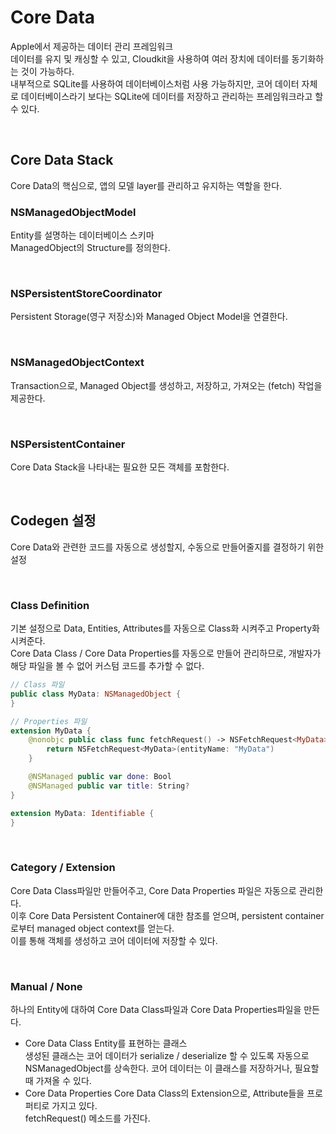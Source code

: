 # Core Data

Apple에서 제공하는 데이터 관리 프레임워크<br>
데이터를 유지 및 캐싱할 수 있고, Cloudkit을 사용하여 여러 장치에 데이터를 동기화하는 것이 가능하다.<br>
내부적으로 SQLite를 사용하여 데이터베이스처럼 사용 가능하지만, 코어 데이터 자체로 데이터베이스라기 보다는 SQLite에 데이터를 저장하고 관리하는 프레임워크라고 할 수 있다.<br>

<br>

## Core Data Stack
Core Data의 핵심으로, 앱의 모델 layer를 관리하고 유지하는 역할을 한다.<br>

### NSManagedObjectModel
Entity를 설명하는 데이터베이스 스키마<br>
ManagedObject의 Structure를 정의한다.<br>

<br>

### NSPersistentStoreCoordinator
Persistent Storage(영구 저장소)와 Managed Object Model을 연결한다.<br>

<br>

### NSManagedObjectContext
Transaction으로, Managed Object를 생성하고, 저장하고, 가져오는 (fetch) 작업을 제공한다.<br>

<br>

### NSPersistentContainer
Core Data Stack을 나타내는 필요한 모든 객체를 포함한다.<br>

<br>

## Codegen 설정
Core Data와 관련한 코드를 자동으로 생성할지, 수동으로 만들어줄지를 결정하기 위한 설정<br>

<br>

### Class Definition
기본 설정으로 Data, Entities, Attributes를 자동으로 Class화 시켜주고 Property화 시켜준다.<br>
Core Data Class / Core Data Properties를 자동으로 만들어 관리하므로, 개발자가 해당 파일을 볼 수 없어 커스텀 코드를 추가할 수 없다.<br>

```swift
// Class 파일
public class MyData: NSManagedObject {
}
```
```swift
// Properties 파일
extension MyData {
	@nonobjc public class func fetchRequest() -> NSFetchRequest<MyData> {
		return NSFetchRequest<MyData>(entityName: "MyData")
	}

	@NSManaged public var done: Bool
	@NSManaged public var title: String?
}

extension MyData: Identifiable {
}
```

<br>

### Category / Extension
Core Data Class파일만 만들어주고, Core Data Properties 파일은 자동으로 관리한다.<br>
이후 Core Data Persistent Container에 대한 참조를 얻으며, persistent container로부터 managed object context를 얻는다.<br>
이를 통해 객체를 생성하고 코어 데이터에 저장할 수 있다.<br>

<br>

### Manual / None
하나의 Entity에 대하여 Core Data Class파일과 Core Data Properties파일을 만든다.<br>

- Core Data Class
Entity를 표현하는 클래스<br>
생성된 클래스는 코어 데이터가 serialize / deserialize 할 수 있도록 자동으로 NSManagedObject를 상속한다.
코어 데이터는 이 클래스를 저장하거나, 필요할 때 가져올 수 있다.<br>
- Core Data Properties
Core Data Class의 Extension으로, Attribute들을 프로퍼티로 가지고 있다.<br>
fetchRequest() 메소드를 가진다.<br>

<br>
